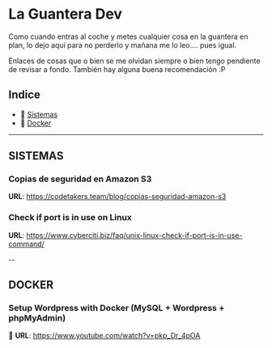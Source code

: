 # La Guantera Dev
Como cuando entras al coche y metes cualquier cosa en la guantera en plan, lo dejo aquí para no perderlo y mañana me lo leo.... pues igual.

Enlaces de cosas que o bien se me olvidan siempre o bien tengo pendiente de revisar a fondo. También hay alguna buena recomendación :P

## Indice

- 💽  [Sistemas](#-conocimientos-sistemas)
- 🐳  [Docker](#-conocimientos-docker)
---

## <a id="-conocimientos-sistemas" /> SISTEMAS

### Copias de seguridad en Amazon S3

**URL**: https://codetakers.team/blog/copias-seguridad-amazon-s3

### Check if port is in use on Linux

**URL**: https://www.cyberciti.biz/faq/unix-linux-check-if-port-is-in-use-command/

--
## <a id="-conocimientos-docker" /> DOCKER

### Setup Wordpress with Docker (MySQL + Wordpress + phpMyAdmin)

🎥 **URL**: https://www.youtube.com/watch?v=pkp_Dr_4pOA
